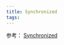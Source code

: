 ```yaml
---
title: Synchronized
tags:
---
```

参考：
[Synchronized](https://www.cnblogs.com/qiu18359243869/p/11021225.html)